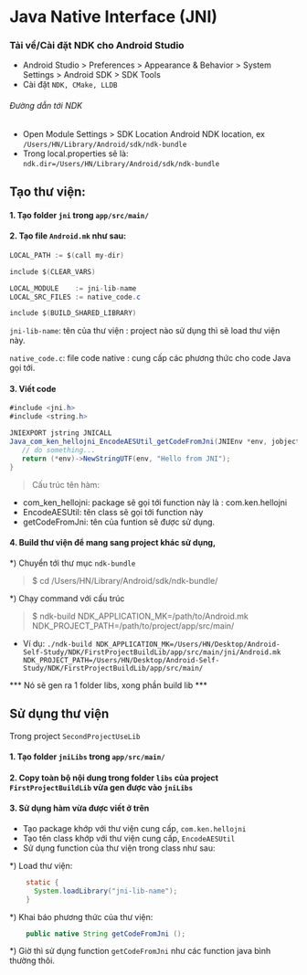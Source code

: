 # Java Native Interface (JNI)

### Tải về/Cài đặt NDK cho Android Studio
 - Android Studio > Preferences > Appearance & Behavior > System Settings > Android SDK > SDK Tools
 - Cài đặt ```NDK, CMake, LLDB```
 
###### Đường dẫn tới NDK 
 - Open Module Settings > SDK Location Android NDK location, ex ```/Users/HN/Library/Android/sdk/ndk-bundle```
 - Trong local.properties sẽ là: ```ndk.dir=/Users/HN/Library/Android/sdk/ndk-bundle```


## Tạo thư viện:

#### 1. Tạo folder ```jni``` trong ```app/src/main/```
#### 2. Tạo file ```Android.mk``` như sau:
```java
LOCAL_PATH := $(call my-dir)

include $(CLEAR_VARS)

LOCAL_MODULE    := jni-lib-name
LOCAL_SRC_FILES := native_code.c

include $(BUILD_SHARED_LIBRARY)
```

```jni-lib-name```: tên của thư viện : project nào sử dụng thì sẽ load thư viện này.

```native_code.c```: file code native : cung cấp các phương thức cho code Java gọi tới.


#### 3. Viết code

```java 
#include <jni.h>
#include <string.h>

JNIEXPORT jstring JNICALL
Java_com_ken_hellojni_EncodeAESUtil_getCodeFromJni(JNIEnv *env, jobject instance) {
   // do something...
   return (*env)->NewStringUTF(env, "Hello from JNI");
}
```
>Cấu trúc tên hàm:
 - com_ken_hellojni: package sẽ gọi tới function này là : com.ken.hellojni
 - EncodeAESUtil: tên class sẽ gọi tới function này
 - getCodeFromJni: tên của funtion sẽ được sử dụng.

#### 4. Build thư viện để mang sang project khác sử dụng,

 *) Chuyển tới thư mục ```ndk-bundle```
 >$ cd /Users/HN/Library/Android/sdk/ndk-bundle/
 
 *) Chạy command với cấu trúc 
 >$ ndk-build NDK_APPLICATION_MK=/path/to/Android.mk NDK_PROJECT_PATH=/path/to/project/app/src/main/
   - Ví dụ: ```./ndk-build NDK_APPLICATION_MK=/Users/HN/Desktop/Android-Self-Study/NDK/FirstProjectBuildLib/app/src/main/jni/Android.mk NDK_PROJECT_PATH=/Users/HN/Desktop/Android-Self-Study/NDK/FirstProjectBuildLib/app/src/main/```
   


*** Nó sẽ gen ra 1 folder libs, xong phần build lib ***




## Sử dụng thư viện
Trong project ```SecondProjectUseLib```

#### 1. Tạo folder ```jniLibs``` trong ```app/src/main/```

#### 2. Copy toàn bộ nội dung trong folder ```libs``` của project ```FirstProjectBuildLib``` vừa gen được vào ```jniLibs```

#### 3. Sử dụng hàm vừa được viết ở trên 

 - Tạo package khớp với thư viện cung cấp, ```com.ken.hellojni```
 - Tạo tên class khớp với thư viện cung cấp, ```EncodeAESUtil```
 - Sử dụng function của thư viện trong class như sau: 
 
  *) Load thư viện:
  
  ```java
      static {
        System.loadLibrary("jni-lib-name");
      }
  ```
  *) Khai báo phương thức của thư viện:
  
  ```java
      public native String getCodeFromJni ();
  ```
  *) Giờ thì sử dụng function ```getCodeFromJni``` như các function java bình thường thôi.
 

 
 
 
 
 
 
